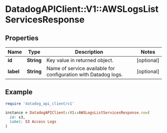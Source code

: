 # DatadogAPIClient::V1::AWSLogsListServicesResponse

## Properties

| Name | Type | Description | Notes |
| ---- | ---- | ----------- | ----- |
| **id** | **String** | Key value in returned object. | [optional] |
| **label** | **String** | Name of service available for configuration with Datadog logs. | [optional] |

## Example

```ruby
require 'datadog_api_client/v1'

instance = DatadogAPIClient::V1::AWSLogsListServicesResponse.new(
  id: s3,
  label: S3 Access Logs
)
```


